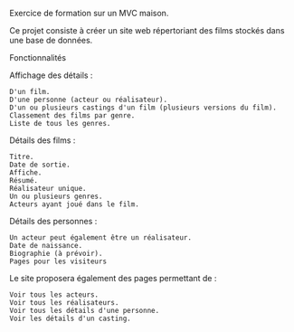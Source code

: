 Exercice de formation sur un MVC maison. 

Ce projet consiste à créer un site web répertoriant des films stockés dans une base de données.

Fonctionnalités

  Affichage des détails :

    D'un film.
    D'une personne (acteur ou réalisateur).
    D'un ou plusieurs castings d'un film (plusieurs versions du film).
    Classement des films par genre.
    Liste de tous les genres.

    
Détails des films :

    Titre.
    Date de sortie.
    Affiche.
    Résumé.
    Réalisateur unique.
    Un ou plusieurs genres.
    Acteurs ayant joué dans le film.

Détails des personnes :

    Un acteur peut également être un réalisateur.
    Date de naissance.
    Biographie (à prévoir).
    Pages pour les visiteurs
  
Le site proposera également des pages permettant de :

    Voir tous les acteurs.
    Voir tous les réalisateurs.
    Voir tous les détails d'une personne.
    Voir les détails d'un casting.
